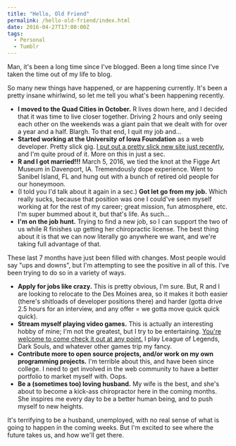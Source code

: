 ```yaml
---
title: "Hello, Old Friend"
permalink: /hello-old-friend/index.html
date: 2016-04-27T17:00:00Z
tags: 
  - Personal
  - Tumblr
---
```


Man, it's been a long time since I've blogged. Been a long time since I've taken the time out of my life to blog.

So many new things have happened, or are happening currently. It's been a pretty insane whirlwind, so let me tell you what's been happening recently.

- **I moved to the Quad Cities in October.** R lives down here, and I decided that it was time to live closer together. Driving 2 hours and only seeing each other on the weekends was a giant pain that we dealt with for over a year and a half. Blargh. To that end, I quit my job and...
- **Started working at the University of Iowa Foundation** as a web developer. Pretty slick gig. <a href="http://uifoundation.org/ai/" target="_blank">I put out a pretty slick new site just recently</a>, and I'm quite proud of it. More on this in just a sec.
- **R and I got married!!!** March 5, 2016, we tied the knot at the Figge Art Museum in Davenport, IA. Tremendously dope experience. Went to Sanibel Island, FL and hung out with a bunch of retired old people for our honeymoon.
- (I told you I'd talk about it again in a sec.) **Got let go from my job.** Which really sucks, because that position was one I could've seen myself working at for the rest of my career; great mission, fun atmosphere, etc. I'm super bummed about it, but that's life. As such...
- **I'm on the job hunt.** Trying to find a new job, so I can support the two of us while R finishes up getting her chiropractic license. The best thing about it is that we can now literally go anywhere we want, and we're taking full advantage of that.

These last 7 months have just been filled with changes. Most people would say "ups and downs", but I'm attempting to see the positive in all of this. I've been trying to do so in a variety of ways.

- **Apply for jobs like crazy.** This is pretty obvious, I'm sure. But, R and I are looking to relocate to the Des Moines area, so it makes it both easier (there's shitloads of developer positions there) and harder (gotta drive 2.5 hours for an interview, and any offer = we gotta move quick quick quick).
- **Stream myself playing video games.** This is actually an interesting hobby of mine; I'm not the greatest, but I try to be entertaining. <a href="http://twitch.tv/PhoenixUNI" target="_blank">You're welcome to come check it out at any point.</a> I play League of Legends, Dark Souls, and whatever other games trip my fancy.
- **Contribute more to open source projects, and/or work on my own programming projects.** I'm terrible about this, and have been since college. I need to get involved in the web community to have a better portfolio to market myself with. Oops.
- **Be a (sometimes too) loving husband.** My wife is the best, and she's about to become a kick-ass chiropractor here in the coming months. She inspires me every day to be a better human being, and to push myself to new heights.

It's terrifying to be a husband, unemployed, with no real sense of what is going to happen in the coming weeks. But I'm excited to see where the future takes us, and how we'll get there.
